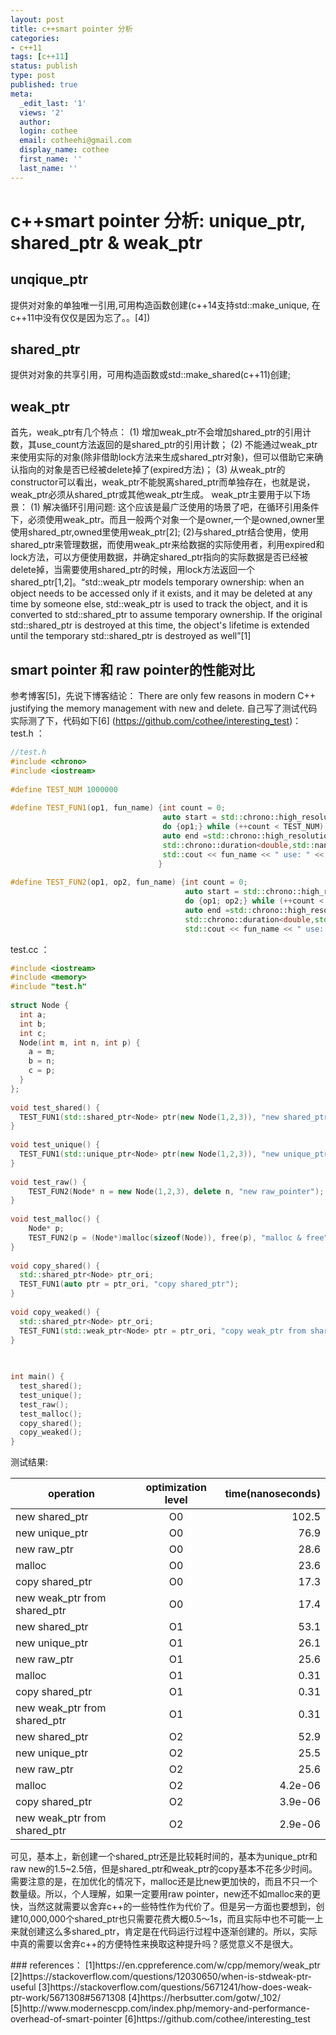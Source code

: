 ```yaml
---
layout: post
title: c++smart pointer 分析
categories:
- c++11
tags: [c++11]
status: publish
type: post
published: true
meta:
  _edit_last: '1' 
  views: '2' 
  author:
  login: cothee
  email: cotheehi@gmail.com
  display_name: cothee
  first_name: ''
  last_name: ''
---
```


# c++smart pointer 分析: unique_ptr, shared_ptr & weak_ptr  
## unqique_ptr  
  提供对对象的单独唯一引用,可用构造函数创建(c++14支持std::make_unique, 在c++11中没有仅仅是因为忘了。。[4])
## shared_ptr  
  提供对对象的共享引用，可用构造函数或std::make_shared(c++11)创建;
## weak_ptr  
  首先，weak_ptr有几个特点：
  (1) 增加weak_ptr不会增加shared_ptr的引用计数，其use_count方法返回的是shared_ptr的引用计数；
  (2) 不能通过weak_ptr来使用实际的对象(除非借助lock方法来生成shared_ptr对象)，但可以借助它来确认指向的对象是否已经被delete掉了(expired方法)；
  (3) 从weak_ptr的constructor可以看出，weak_ptr不能脱离shared_ptr而单独存在，也就是说，weak_ptr必须从shared_ptr或其他weak_ptr生成。
  weak_ptr主要用于以下场景：
(1)  解决循环引用问题: 这个应该是最广泛使用的场景了吧，在循环引用条件下，必须使用weak_ptr。而且一般两个对象一个是owner,一个是owned,owner里使用shared_ptr,owned里使用weak_ptr[2];
(2)与shared_ptr结合使用，使用shared_ptr来管理数据，而使用weak_ptr来给数据的实际使用者，利用expired和lock方法，可以方便使用数据，并确定shared_ptr指向的实际数据是否已经被delete掉，当需要使用shared_ptr的时候，用lock方法返回一个shared_ptr[1,2]。“std::weak_ptr models temporary ownership: when an object needs to be accessed only if it exists, and it may be deleted at any time by someone else, std::weak_ptr is used to track the object, and it is converted to std::shared_ptr to assume temporary ownership. If the original std::shared_ptr is destroyed at this time, the object's lifetime is extended until the temporary std::shared_ptr is destroyed as well”[1]

## smart pointer 和 raw pointer的性能对比 
参考博客[5]，先说下博客结论： There are only few reasons in modern C++ justifying the memory management with new and delete.
自己写了测试代码实际测了下，代码如下[6] (https://github.com/cothee/interesting_test)：
test.h ：
```cpp 
//test.h
#include <chrono>
#include <iostream>
 
#define TEST_NUM 1000000
 
#define TEST_FUN1(op1, fun_name) {int count = 0;                                              \
                                  auto start = std::chrono::high_resolution_clock::now();      \
                                  do {op1;} while (++count < TEST_NUM);                         \
                                  auto end =std::chrono::high_resolution_clock::now();           \
                                  std::chrono::duration<double,std::nano> elapsed = end - start;  \
                                  std::cout << fun_name << " use: " << elapsed.count() / TEST_NUM << "  nanoseconds" << std::endl;  \
                                 }
 
#define TEST_FUN2(op1, op2, fun_name) {int count = 0;                                              \
                                       auto start = std::chrono::high_resolution_clock::now();      \
                                       do {op1; op2;} while (++count < TEST_NUM);                    \
                                       auto end =std::chrono::high_resolution_clock::now();           \
                                       std::chrono::duration<double,std::nano> elapsed = end - start;  \
                                       std::cout << fun_name << " use: " << elapsed.count() / TEST_NUM << "  nanoseconds" << std::endl;  \

```
test.cc ：
```cpp
#include <iostream>
#include <memory>
#include "test.h"
 
struct Node {
  int a;
  int b;
  int c;
  Node(int m, int n, int p) {
    a = m;
    b = n;
    c = p;
  }
};
 
void test_shared() {
  TEST_FUN1(std::shared_ptr<Node> ptr(new Node(1,2,3)), "new shared_ptr");
}
 
void test_unique() {
  TEST_FUN1(std::unique_ptr<Node> ptr(new Node(1,2,3)), "new unique_ptr");
}
 
void test_raw() {
    TEST_FUN2(Node* n = new Node(1,2,3), delete n, "new raw_pointer");
}
 
void test_malloc() {
    Node* p;
    TEST_FUN2(p = (Node*)malloc(sizeof(Node)), free(p), "malloc & free");
}
 
void copy_shared() {
  std::shared_ptr<Node> ptr_ori;
  TEST_FUN1(auto ptr = ptr_ori, "copy shared_ptr");
}
 
void copy_weaked() {
  std::shared_ptr<Node> ptr_ori;
  TEST_FUN1(std::weak_ptr<Node> ptr = ptr_ori, "copy weak_ptr from shared_ptr");
}
 

 
int main() {
  test_shared();
  test_unique();
  test_raw();
  test_malloc();
  copy_shared();
  copy_weaked();
}

```
测试结果:

| operation | optimization level | time(nanoseconds) |
| ------------- |:-------------:| -----:|
| new shared_ptr| O0|102.5|
| new unique_ptr| O0|76.9|
| new raw_ptr| O0|28.6|
| malloc| O0|23.6|
| copy shared_ptr| O0|17.3|
| new weak_ptr from shared_ptr| O0|17.4|
| new shared_ptr| O1|53.1|
| new unique_ptr| O1|26.1|
| new raw_ptr| O1|25.6|
| malloc| O1|0.31|
| copy shared_ptr| O1|0.31|
| new weak_ptr from shared_ptr| O1|0.31|
| new shared_ptr| O2|52.9|
| new unique_ptr| O2|25.5|
| new raw_ptr| O2|25.6|
| malloc| O2|4.2e-06|
| copy shared_ptr| O2|3.9e-06|
| new weak_ptr from shared_ptr| O2|2.9e-06|

<p>
可见，基本上，新创建一个shared_ptr还是比较耗时间的，基本为unique_ptr和 raw new的1.5~2.5倍，但是shared_ptr和weak_ptr的copy基本不花多少时间。需要注意的是，在加优化的情况下，malloc还是比new更加快的，而且不只一个数量级。所以，个人理解，如果一定要用raw pointer，new还不如malloc来的更快，当然这就需要以舍弃c++的一些特性作为代价了。但是另一方面也要想到，创建10,000,000个shared_ptr也只需要花费大概0.5～1s，而且实际中也不可能一上来就创建这么多shared_ptr，肯定是在代码运行过程中逐渐创建的。所以，实际中真的需要以舍弃c++的方便特性来换取这种提升吗？感觉意义不是很大。
</p>
### references：  
[1]https://en.cppreference.com/w/cpp/memory/weak_ptr  
[2]https://stackoverflow.com/questions/12030650/when-is-stdweak-ptr-useful  
[3]https://stackoverflow.com/questions/5671241/how-does-weak-ptr-work/5671308#5671308  
[4]https://herbsutter.com/gotw/_102/  
[5]http://www.modernescpp.com/index.php/memory-and-performance-overhead-of-smart-pointer  
[6]https://github.com/cothee/interesting_test
